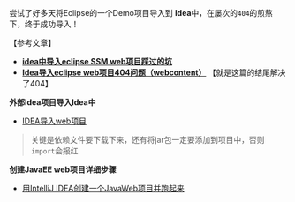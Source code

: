 

尝试了好多天将Eclipse的一个Demo项目导入到 **Idea**中，在屡次的`404`的煎熬下，终于成功导入！

【参考文章】

- [**idea中导入eclipse SSM web项目踩过的坑**](https://blog.csdn.net/qq_28584169/article/details/85230027)
- [**Idea导入eclipse web项目404问题（webcontent）**](https://blog.csdn.net/qq_30591155/article/details/103150966) 【就是这篇的结尾解决了404】





**外部Idea项目导入Idea中**

- [IDEA导入web项目](https://blog.csdn.net/u013380777/article/details/78911999)

> 关键是依赖文件要下载下来，还有将jar包一定要添加到项目中，否则`import`会报红



**创建JavaEE web项目详细步骤**

- [用IntelliJ IDEA创建一个JavaWeb项目并跑起来](https://blog.csdn.net/blackei/article/details/88696711)

